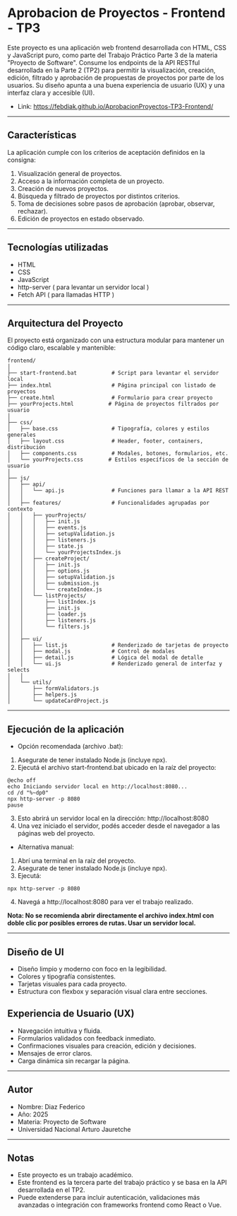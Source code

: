 
# Aprobacion de Proyectos - Frontend - TP3

Este proyecto es una aplicación web frontend desarrollada con HTML, CSS y JavaScript puro, como parte del Trabajo Práctico Parte 3 de la materia "Proyecto de Software".
Consume los endpoints de la API RESTful desarrollada en la Parte 2 (TP2) para permitir la visualización, creación, edición, filtrado y aprobación de propuestas de proyectos por parte de los usuarios.
Su diseño apunta a una buena experiencia de usuario (UX) y una interfaz clara y accesible (UI).
 - Link: https://febdiak.github.io/AprobacionProyectos-TP3-Frontend/

---

## Características

La aplicación cumple con los criterios de aceptación definidos en la consigna:

1. Visualización general de proyectos.
2. Acceso a la información completa de un proyecto.
3. Creación de nuevos proyectos.
4. Búsqueda y filtrado de proyectos por distintos criterios.
5. Toma de decisiones sobre pasos de aprobación (aprobar, observar, rechazar).
6. Edición de proyectos en estado observado.

---

## Tecnologías utilizadas

- HTML
- CSS
- JavaScript
- http-server ( para levantar un servidor local )
- Fetch API ( para llamadas HTTP )

---

## Arquitectura del Proyecto

El proyecto está organizado con una estructura modular para mantener un código claro, escalable y mantenible:

```
frontend/
│
├── start-frontend.bat           # Script para levantar el servidor local
├── index.html                   # Página principal con listado de proyectos
├── create.html                  # Formulario para crear proyecto
├── yourProjects.html           # Página de proyectos filtrados por usuario
│
├── css/
│   ├── base.css                 # Tipografía, colores y estilos generales
│   ├── layout.css               # Header, footer, containers, distribución
│   ├── components.css           # Modales, botones, formularios, etc.
│   └── yourProjects.css        # Estilos específicos de la sección de usuario
│
├── js/
│   ├── api/
│   │   └── api.js               # Funciones para llamar a la API REST
│   │
│   ├── features/                # Funcionalidades agrupadas por contexto
│   │   ├── yourProjects/
│   │   │   ├── init.js
│   │   │   ├── events.js
│   │   │   ├── setupValidation.js
│   │   │   ├── listeners.js
│   │   │   ├── state.js
│   │   │   └── yourProjectsIndex.js
│   │   ├── createProject/
│   │   │   ├── init.js
│   │   │   ├── options.js
│   │   │   ├── setupValidation.js
│   │   │   ├── submission.js
│   │   │   └── createIndex.js
│   │   └── listProjects/
│   │       ├── listIndex.js
│   │       ├── init.js
│   │       ├── loader.js
│   │       ├── listeners.js
│   │       └── filters.js
│   │
│   ├── ui/
│   │   ├── list.js              # Renderizado de tarjetas de proyecto
│   │   ├── modal.js             # Control de modales
│   │   ├── detail.js            # Lógica del modal de detalle
│   │   └── ui.js                # Renderizado general de interfaz y selects
│   │
│   └── utils/
│       ├── formValidators.js
│       ├── helpers.js
│       └── updateCardProject.js
```

---

## Ejecución de la aplicación

 - Opción recomendada (archivo .bat):

1. Asegurate de tener instalado Node.js (incluye npx).
2. Ejecutá el archivo start-frontend.bat ubicado en la raíz del proyecto: 

```batch		
@echo off
echo Iniciando servidor local en http://localhost:8080...
cd /d "%~dp0"
npx http-server -p 8080
pause
```

3. Esto abrirá un servidor local en la dirección: http://localhost:8080
4. Una vez iniciado el servidor, podés acceder desde el navegador a las páginas web del proyecto.

 - Alternativa manual:

1. Abrí una terminal en la raíz del proyecto.
2. Asegurate de tener instalado Node.js (incluye npx).
3. Ejecutá:

```
npx http-server -p 8080
```

4. Navegá a http://localhost:8080 para ver el trabajo realizado.

**Nota: No se recomienda abrir directamente el archivo index.html con doble clic por posibles errores de rutas. Usar un servidor local.**

---

## Diseño de UI

- Diseño limpio y moderno con foco en la legibilidad.
- Colores y tipografía consistentes.
- Tarjetas visuales para cada proyecto.
- Estructura con flexbox y separación visual clara entre secciones.

## Experiencia de Usuario (UX)

- Navegación intuitiva y fluida.
- Formularios validados con feedback inmediato.
- Confirmaciones visuales para creación, edición y decisiones.
- Mensajes de error claros.
- Carga dinámica sin recargar la página.

---

## Autor

- Nombre: Diaz Federico
- Año: 2025
- Materia: Proyecto de Software
- Universidad Nacional Arturo Jauretche

---

## Notas

- Este proyecto es un trabajo académico.
- Este frontend es la tercera parte del trabajo práctico y se basa en la API desarrollada en el TP2.
- Puede extenderse para incluir autenticación, validaciones más avanzadas o integración con frameworks frontend como React o Vue.
